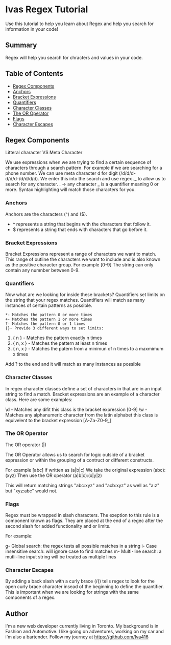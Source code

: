 # Ivas Regex Tutorial

Use this tutorial to help you learn about Regex and help you search for information in your code!

## Summary

Regex will help you search for chracters and values in your code.

## Table of Contents

- [Regex Components](#regex-components)
- [Anchors](#anchors)
- [Bracket Expressions](#bracket-expressions)
- [Quantifiers](#quantifiers)
- [Character Classes](#character-classes)
- [The OR Operator](#the-or-operator)
- [Flags](#flags)
- [Character Escapes](#character-escapes)

## Regex Components

Litteral character VS Meta Character

We use expressions when we are trying to find a certain sequence of characters through a search pattern. For example if we are searching for a phone number.
We can use meta character d for digit (/d/d/d-d/d/d-/d/d/d/d). We enter this into the search and use regex ._ to allow us to search for any character.
. -> any character _ is a quantifier meaning 0 or more. Syntax highlighting will match those characters for you.

### Anchors

Anchors are the characters (^) and ($).

- ^ represents a string that begins with the characters that follow it.
- $ represents a string that ends with characters that go before it.

### Bracket Expressions

Bracket Expressions represent a range of characters we want to match. This range of outline the characters we want to include and is also known as the positive character group. For example [0-9] The string can only contain any numnber between 0-9.

### Quantifiers

Now what are we looking for inside these brackets? Quantifiers set limits on the string that your regex matches. Quantifiers will match as many instances of certain patterns as possible.

    *- Matches the pattern 0 or more times
    +- Matches the pattern 1 or more times
    ?- Matches the pattern 0 or 1 times
    {}- Provide 3 different ways to set limits:

1. { n } - Matches the pattern exactly n times
2. { n, x } - Matches the pattern at least n times
3. { n, x } - Matches the patern from a minimun of n times to a maxmimum x times

Add ? to the end and it will match as many instances as possible

### Character Classes

In regex character classes define a set of characters in that are in an input string to find a match. Bracket expressions are an example of a character class.
Here are some examples:

\d - Matches any difit this class is the bracket expression [0-9]
\w - Matches any alphanumeric character from the latin alphabet this class is equivelent to the bracket expression [A-Za-Z0-9_]

### The OR Operator

The OR operator (|)

The OR Operator allows us to search for logic outside of a bracket expression or within the grouping of a contruct or different constructs.

For example [abc] if written as (a|b|c)
We take the original expression (abc):(xyz)
Then use the OR operator (a|b|c):(x|y|z)

This will return matching strings "abc:xyz" and "acb:xyz" as well as "a:z"
but "xyz:abc" would not.

### Flags

Regex must be wrapped in slash characters. The exeption to this rule is a component known as flags. They are placed at the end of a regec after the second slash for added functionality and or limits.

For example:

g- Global search: the regex tests all possible matches in a string
i- Case insensitive search: will ignore case to find matches
m- Multi-line search: a mutli-line input string will be treated as multiple lines

### Character Escapes

By adding a back slash with a curly brace (/{) tells regex to look for the open curly brace character insead of the beginning to define the quantifier. This is important when we are looking for strings with the same components of a regex.

## Author

I'm a new web developer currently living in Toronto. My background is in Fashion and Automotive. I like going on adventures, working on my car and i'm also a bartender. Follow my journey at https://github.com/Iva416
